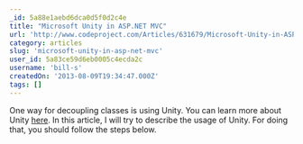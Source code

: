```yaml
---
_id: 5a88e1aebd6dca0d5f0d2c4e
title: "Microsoft Unity in ASP.NET MVC"
url: 'http://www.codeproject.com/Articles/631679/Microsoft-Unity-in-ASP-NET-MVC'
category: articles
slug: 'microsoft-unity-in-asp-net-mvc'
user_id: 5a83ce59d6eb0005c4ecda2c
username: 'bill-s'
createdOn: '2013-08-09T19:34:47.000Z'
tags: []
---
```


One way for decoupling classes is using Unity. You can learn more about Unity <a href="http://msdn.microsoft.com/en-us/library/ff647202">here</a>. In this article, I will try to describe the usage of Unity. For doing that, you should follow the steps below.

